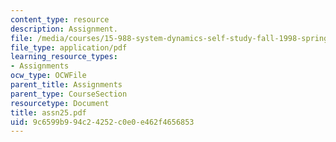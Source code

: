 ```yaml
---
content_type: resource
description: Assignment.
file: /media/courses/15-988-system-dynamics-self-study-fall-1998-spring-1999/9c6599b994c24252c0e0e462f4656853_assn25.pdf
file_type: application/pdf
learning_resource_types:
- Assignments
ocw_type: OCWFile
parent_title: Assignments
parent_type: CourseSection
resourcetype: Document
title: assn25.pdf
uid: 9c6599b9-94c2-4252-c0e0-e462f4656853
---
```

